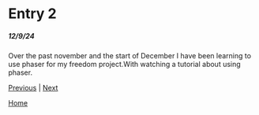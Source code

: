 # Entry 2
##### 12/9/24

Over the past november and the start of December I have been learning to use phaser for my freedom project.With watching a tutorial about using phaser.

[Previous](entry01.md) | [Next](entry03.md)

[Home](../README.md)
